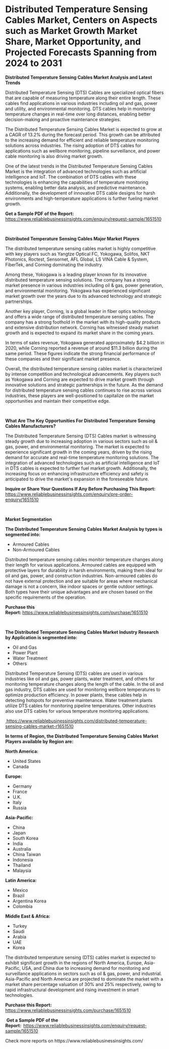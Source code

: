 <p><h1>Distributed Temperature Sensing Cables Market, Centers on Aspects such as Market Growth Market Share, Market Opportunity, and Projected Forecasts Spanning from 2024 to 2031</h1></p><p><strong>Distributed Temperature Sensing Cables Market Analysis and Latest Trends</strong></p>
<p><p>Distributed Temperature Sensing (DTS) Cables are specialized optical fibers that are capable of measuring temperature along their entire length. These cables find applications in various industries including oil and gas, power and utility, and environmental monitoring. DTS cables help in monitoring temperature changes in real-time over long distances, enabling better decision-making and proactive maintenance strategies.</p><p>The Distributed Temperature Sensing Cables Market is expected to grow at a CAGR of 13.2% during the forecast period. This growth can be attributed to the increasing demand for efficient and reliable temperature monitoring solutions across industries. The rising adoption of DTS cables for applications such as wellbore monitoring, pipeline surveillance, and power cable monitoring is also driving market growth.</p><p>One of the latest trends in the Distributed Temperature Sensing Cables Market is the integration of advanced technologies such as artificial intelligence and IoT. The combination of DTS cables with these technologies is enhancing the capabilities of temperature monitoring systems, enabling better data analysis, and predictive maintenance. Additionally, the development of innovative DTS cable designs for harsh environments and high-temperature applications is further fueling market growth.</p></p>
<p><strong>Get a Sample PDF of the Report:&nbsp;</strong> <a href="https://www.reliablebusinessinsights.com/enquiry/request-sample/1651510">https://www.reliablebusinessinsights.com/enquiry/request-sample/1651510</a></p>
<p>&nbsp;</p>
<p><strong>Distributed Temperature Sensing Cables Major Market Players</strong></p>
<p><p>The distributed temperature sensing cables market is highly competitive with key players such as Yangtze Optical FC, Yokogawa, Solifos, NKT Photonics, Roctest, Sensornet, AFL Global, LS VINA Cable & System, FiberTek, and Corning dominating the industry. </p><p>Among these, Yokogawa is a leading player known for its innovative distributed temperature sensing solutions. The company has a strong market presence in various industries including oil & gas, power generation, and environmental monitoring. Yokogawa has experienced significant market growth over the years due to its advanced technology and strategic partnerships. </p><p>Another key player, Corning, is a global leader in fiber optics technology and offers a wide range of distributed temperature sensing cables. The company has a strong foothold in the market with its high-quality products and extensive distribution network. Corning has witnessed steady market growth and is expected to expand its market share in the coming years.</p><p>In terms of sales revenue, Yokogawa generated approximately $4.2 billion in 2020, while Corning reported a revenue of around $11.3 billion during the same period. These figures indicate the strong financial performance of these companies and their significant market presence.</p><p>Overall, the distributed temperature sensing cables market is characterized by intense competition and technological advancements. Key players such as Yokogawa and Corning are expected to drive market growth through innovative solutions and strategic partnerships in the future. As the demand for distributed temperature sensing cables continues to rise across various industries, these players are well-positioned to capitalize on the market opportunities and maintain their competitive edge.</p></p>
<p>&nbsp;</p>
<p><strong>What Are The Key Opportunities For Distributed Temperature Sensing Cables Manufacturers?</strong></p>
<p><p>The Distributed Temperature Sensing (DTS) Cables market is witnessing steady growth due to increasing adoption in various sectors such as oil & gas, power, and environmental monitoring. The market is expected to experience significant growth in the coming years, driven by the rising demand for accurate and real-time temperature monitoring solutions. The integration of advanced technologies such as artificial intelligence and IoT in DTS cables is expected to further fuel market growth. Additionally, the increasing focus on enhancing infrastructure efficiency and safety is anticipated to drive the market's expansion in the foreseeable future.</p></p>
<p><strong>Inquire or Share Your Questions If Any Before Purchasing This Report:</strong> <a href="https://www.reliablebusinessinsights.com/enquiry/pre-order-enquiry/1651510">https://www.reliablebusinessinsights.com/enquiry/pre-order-enquiry/1651510</a></p>
<p>&nbsp;</p>
<p><strong>Market Segmentation</strong></p>
<p><strong>The Distributed Temperature Sensing Cables Market Analysis by types is segmented into:</strong></p>
<p><ul><li>Armoured Cables</li><li>Non-Armoured Cables</li></ul></p>
<p><p>Distributed temperature sensing cables monitor temperature changes along their length for various applications. Armoured cables are equipped with protective layers for durability in harsh environments, making them ideal for oil and gas, power, and construction industries. Non-armoured cables do not have external protection and are suitable for areas where mechanical damage is not a concern, like indoor spaces or gentle outdoor settings. Both types have their unique advantages and are chosen based on the specific requirements of the operation.</p></p>
<p><strong>Purchase this Report:&nbsp;</strong><a href="https://www.reliablebusinessinsights.com/purchase/1651510">https://www.reliablebusinessinsights.com/purchase/1651510</a></p>
<p>&nbsp;</p>
<p><strong>The Distributed Temperature Sensing Cables Market Industry Research by Application is segmented into:</strong></p>
<p><ul><li>Oil and Gas</li><li>Power Plant</li><li>Water Treatment</li><li>Others</li></ul></p>
<p><p>Distributed Temperature Sensing (DTS) cables are used in various industries like oil and gas, power plants, water treatment, and others for monitoring temperature changes along the length of the cable. In the oil and gas industry, DTS cables are used for monitoring wellbore temperatures to optimize production efficiency. In power plants, these cables help in detecting hotspots for preventive maintenance. Water treatment plants utilize DTS cables for monitoring pipeline temperatures. Other industries also use DTS cables for various temperature monitoring applications.</p></p>
<p><a href="https://www.reliablebusinessinsights.com/distributed-temperature-sensing-cables-market-r1651510">&nbsp;https://www.reliablebusinessinsights.com/distributed-temperature-sensing-cables-market-r1651510</a></p>
<p><strong>In terms of Region, the Distributed Temperature Sensing Cables Market Players available by Region are:</strong></p>
<p>
    <p> <strong> North America: </strong>
        <ul>
            <li>United States</li>
            <li>Canada</li>
        </ul>
        </p> 
    <p> <strong> Europe: </strong>
        <ul>
            <li>Germany</li>
            <li>France</li>
            <li>U.K.</li>
            <li>Italy</li>
            <li>Russia</li>
        </ul>
        </p> 
    <p> <strong> Asia-Pacific: </strong>
        <ul>
            <li>China</li>
            <li>Japan</li>
            <li>South Korea</li>
            <li>India</li>
            <li>Australia</li>
            <li>China Taiwan</li>
            <li>Indonesia</li>
            <li>Thailand</li>
            <li>Malaysia</li>
        </ul>
        </p> 
    <p> <strong> Latin America: </strong>
        <ul>
            <li>Mexico</li>
            <li>Brazil</li>
            <li>Argentina Korea</li>
            <li>Colombia</li>
        </ul>
        </p> 
    <p> <strong> Middle East & Africa: </strong>
        <ul>
            <li>Turkey</li>
            <li>Saudi</li>
            <li>Arabia</li>
            <li>UAE</li>
            <li>Korea</li>
        </ul>
    </p>
    </p>
<p><p>The distributed temperature sensing (DTS) cables market is expected to exhibit significant growth in the regions of North America, Europe, Asia-Pacific, USA, and China due to increasing demand for monitoring and surveillance applications in sectors such as oil & gas, power, and industrial. Asia-Pacific and North America are projected to dominate the market with a market share percentage valuation of 30% and 25% respectively, owing to rapid infrastructural development and rising investment in smart technologies.</p></p>
<p><strong>Purchase this Report: </strong><a href="https://www.reliablebusinessinsights.com/purchase/1651510">https://www.reliablebusinessinsights.com/purchase/1651510</a></p>
<p>&nbsp;<strong>Get a Sample PDF of the Report:&nbsp;&nbsp;</strong><a href="https://www.reliablebusinessinsights.com/enquiry/request-sample/1651510">https://www.reliablebusinessinsights.com/enquiry/request-sample/1651510</a></p>
<p><strong></strong></p>
<p>Check more reports on https://www.reliablebusinessinsights.com/</p>